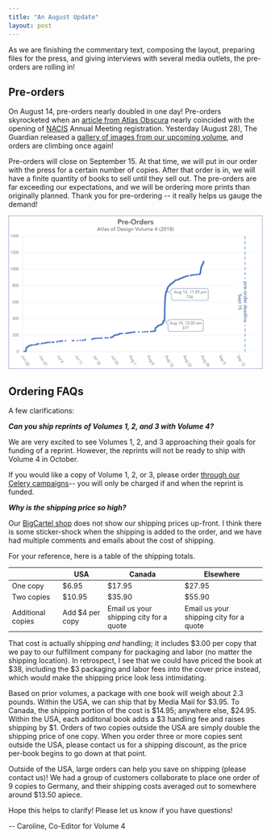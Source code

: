 ```yaml
---
title: "An August Update"
layout: post
---
```



As we are finishing the commentary text, composing the layout, preparing files for the press, and giving interviews with several media outlets, the pre-orders are rolling in!  


## Pre-orders

On August 14, pre-orders nearly doubled in one day! Pre-orders skyrocketed when an [article from Atlas Obscura](https://www.atlasobscura.com/articles/best-new-maps-2018) nearly coincided with the opening of [NACIS](http://nacis.org/) Annual Meeting registration. Yesterday (August 28), The Guardian released a [gallery of images from our upcoming volume](https://www.theguardian.com/artanddesign/gallery/2018/aug/28/atlas-of-map-designs-around-the-world-2018), and orders are climbing once again!  

Pre-orders will close on September 15. At that time, we will put in our order with the press for a certain number of copies. After that order is in, we will have a finite quantity of books to sell until they sell out. The pre-orders are far exceeding our expectations, and we will be ordering more prints than originally planned. Thank you for pre-ordering -- it really helps us gauge the demand!  


<img class="aligncenter size-full wp-image-988" alt="graph of preorders over time" src="/img/pre-orders-graph-aug29.png" width="750" />

## Ordering FAQs 

A few clarifications: 

**_Can you ship reprints of Volumes 1, 2, and 3 with Volume 4?_** 

We are very excited to see Volumes 1, 2, and 3 approaching their goals for funding of a reprint. However, the reprints will not be ready to ship with Volume 4 in October. 

If you would like a copy of Volume 1, 2, or 3, please order [through our Celery campaigns](http://atlasofdesign.org/reprints/)-- you will only be charged if and when the reprint is funded. 



**_Why is the shipping price so high?_**

Our [BigCartel shop](https://atlasofdesign.bigcartel.com/) does not show our shipping prices up-front. I think there is some sticker-shock when the shipping is added to the order, and we have had multiple comments and emails about the cost of shipping. 

For your reference, here is a table of the shipping totals.

|   | USA | Canada | Elsewhere | 
|---|---|---|---|
| One copy | $6.95 | $17.95 | $27.95 | 
| Two copies | $10.95 | $35.90 | $55.90 |
| Additional copies | Add $4 per copy | Email us your shipping city for a quote | Email us your shipping city for a quote | 


That cost is actually shipping _and_ handling; it includes $3.00 per copy that we pay to our fulfillment company for packaging and labor (no matter the shipping location). In retrospect, I see that we could have priced the book at $38, including the $3 packaging and labor fees into the cover price instead, which would make the shipping price look less intimidating. 

Based on prior volumes, a package with one book will weigh about 2.3 pounds. Within the USA, we can ship that by Media Mail for $3.95. To Canada, the shipping portion of the cost is $14.95; anywhere else, $24.95. Within the USA, each additonal book adds a $3 handling fee and raises shipping by $1. Orders of two copies outside the USA are simply double the shipping price of one copy. When you order three or more copies sent outside the USA, please contact us for a shipping discount, as the price per-book begins to go down at that point.

Outside of the USA, large orders can help you save on shipping (please contact us)! We had a group of customers collaborate to place one order of 9 copies to Germany, and their shipping costs averaged out to somewhere around $13.50 apiece. 

Hope this helps to clarify! Please let us know if you have questions! 

 -- Caroline, Co-Editor for Volume 4

